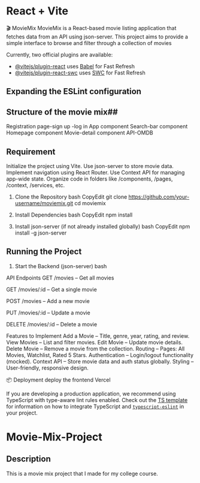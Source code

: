 
# React + Vite
🎬 MovieMix
MovieMix is a React-based movie listing application that fetches data from an API using json-server. This project aims to provide a simple interface to browse and filter through a collection of movies



Currently, two official plugins are available:

- [@vitejs/plugin-react](https://github.com/vitejs/vite-plugin-react/blob/main/packages/plugin-react) uses [Babel](https://babeljs.io/) for Fast Refresh
- [@vitejs/plugin-react-swc](https://github.com/vitejs/vite-plugin-react/blob/main/packages/plugin-react-swc) uses [SWC](https://swc.rs/) for Fast Refresh

## Expanding the ESLint configuration

## Structure of the movie mix##
Registration page-sign up
                  -log in
App component
Search-bar component
Homepage component
Movie-detail component
API-OMDB

## Requirement
Initialize the project using Vite.
Use json-server to store movie data.
Implement navigation using React Router.
Use Context API for managing app-wide state.
Organize code in folders like /components, /pages, /context, /services, etc.
     
1. Clone the Repository
bash
CopyEdit
git clone https://github.com/your-username/moviemix.git
cd moviemix

2. Install Dependencies
bash
CopyEdit
npm install

3. Install json-server (if not already installed globally)
bash
CopyEdit
npm install -g json-server

## Running the Project
1. Start the Backend (json-server)
bash





API Endpoints
GET /movies – Get all movies


GET /movies/:id – Get a single movie


POST /movies – Add a new movie


PUT /movies/:id – Update a movie


DELETE /movies/:id – Delete a movie


Features to Implement
Add a Movie – Title, genre, year, rating, and review.
View Movies – List and filter movies.
Edit Movie – Update movie details.
Delete Movie – Remove a movie from the collection.
Routing – Pages: All Movies, Watchlist, Rated 5 Stars.
Authentication – Login/logout functionality (mocked).
Context API – Store movie data and auth status globally.
Styling – User-friendly, responsive design.

📦 Deployment
 deploy the frontend  Vercel 



If you are developing a production application, we recommend using TypeScript with type-aware lint rules enabled. Check out the [TS template](https://github.com/vitejs/vite/tree/main/packages/create-vite/template-react-ts) for information on how to integrate TypeScript and [`typescript-eslint`](https://typescript-eslint.io) in your project.

# Movie-Mix-Project

## Description

This is a movie mix project that I made for my college course.

